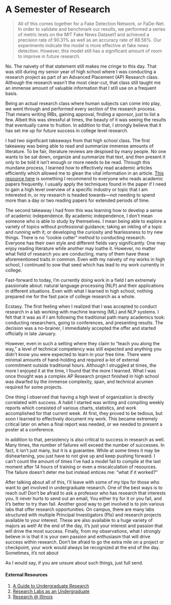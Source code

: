# A Semester of Research

> All of this comes together for a Fake Detection Network, or FaDe-Net. In order to validate and benchmark our results, we performed a series of metric tests on the MIT Fake News Dataset1 and achieved a precision rate of 90.31% as well as an accuracy rate of 88.56%. Our experiments indicate the model is more effective at fake news detection. However, this model still has a significant amount of room to improve in future research.

No. The naivety of that statement still makes me cringe to this day. That was still during my senior year of high school where I was conducting a research project as part of an Advanced Placement (AP) Research class. Although the research wasn’t the most clear-cut, that class still taught me an immense amount of valuable information that I still use on a frequent basis.

Being an actual research class where human subjects can come into play, we went through and performed every section of the research process. That means writing IRBs, gaining approval, finding a sponsor, just to list a few. Albeit this was stressful at times, the beauty of it was seeing the results that eventually came to fruition. In addition to that, I strongly believe that it has set me up for future success in college level research.

I had two significant takeaways from that high school class. The first takeaway was being able to read and summarize immense amounts of literature. To be fair, literature reviews are despised by many people. No one wants to be sat down, organize and summarize that text, and then present it only to be told it isn’t enough or more needs to be read. Through this mundane process, I learned how to effectively read academic articles efficiently which allowed me to glean the vital information in an article. [This resource here](https://web.stanford.edu/class/ee384m/Handouts/HowtoReadPaper.pdf) is something I recommend to everyone who reads academic papers frequently. I usually apply the techniques found in the paper if I need to gain a high level overview of a specific industry or topic that I am interested in, or my research is headed towards—not needing to spend more than a day or two reading papers for extended periods of time.

The second takeaway I had from this was learning how to develop a sense of academic independence. By academic independence, I don’t mean someone who is able to study by themselves. I mean being able to explore a variety of topics without professional guidance; taking an inkling of a topic and running with it; or developing the curiosity and fearlessness to try new things. There is no “cookie cutter” method to conducting research. Everyone has their own style and different fields vary significantly. One may enjoy reading literature while another may loathe it. However, no matter what field of research you are conducting, many of them have these aforementioned traits in common. Even with my naivety of my works in high school, I continued to sow that seed which has lead to my work currently in college.

Fast-forward to today, I’m currently doing work in a field I am extremely passionate about: natural language processing (NLP) and their applications in different situations. Even with what I learned in high school, nothing prepared me for the fast pace of college research as a whole.

Ecstasy. The first feeling when I realized that I was accepted to conduct research in a lab working with machine learning (ML) and NLP systems. I felt that it was as if I am following the traditional path many academics took: conducting researchers, going to conferences, and presenting results. The decision was a no-brainer, I immediately accepted the offer and started officially in late January.

However, even in such a setting where they claim to “teach you along the way,” a level of technical competency was still expected and anything you didn’t know you were expected to learn in your free time. There were minimal amounts of hand-holding and required a-lot of external commitment outside traditional hours. Although I struggled at times, the more I enjoyed it at the time, I found that the more I learned. What I was once thought was a complex AP Research project finished in high school was dwarfed by the immense complexity, span, and technical acumen required for some projects.

One thing I observed that having a high level of organization is directly correlated with success. A habit I started was writing and compiling weekly reports which consisted of various charts, statistics, and work accomplished for that current week. At first, they proved to be tedious, but soon I learned to effectively document my work. This became extremely critical later on when a final report was needed, or we needed to present a poster at a conference.

In addition to that, persistency is also critical to success in research as well. Many times, the number of failures will exceed the number of successes. In fact, it isn’t just many, but it is a guarantee. While at some times it may be disheartening, you just have to not give up and keep pushing forward. I can’t count the amount of times I’ve had a model fail to compile at the last moment after 14 hours of training or even a miscalculation of resources. The failure doesn’t deter me but instead entices me: “what if it worked?”

After talking about all of this, I’ll leave with some of my tips for those who want to get involved in undergraduate research. One of the best ways is to reach out! Don’t be afraid to ask a professor who has research that interests you. It never hurts to send out an email, You either try for it or you fail, and it’s better to try than fail. Another good way to get involved is to join various labs that offer research opportunities. On campus, there are many labs structured with multiple Principal Investigators (PIs) and research projects available to your interest. These are also available to a huge variety of majors as well! At the end of the day, it’s just your interest and passion that will drive the most success. Finally, from my observations, what I strongly believe in is that it is your own passion and enthusiasm that will drive success within research. Don’t be afraid to go the extra mile on a project or checkpoint, your work would always be recognized at the end of the day. Sometimes, it’s not about

As I would say, if you are unsure about such things, just full send.

#### External Resources

1. [A Guide to Undergraduate Research](https://www.nature.com/articles/d41586-019-00871-x)
2. [Research Labs as an Undergraduate](https://www.blakeporterneuro.com/science/navigating-academia-as-an-undergraduate/how-to-get-into-a-research-lab-as-an-undergraduate/)
3. [Research @ Illinois](https://undergradresearch.illinois.edu)
